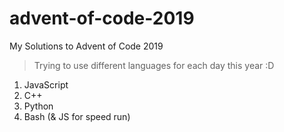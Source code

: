 # advent-of-code-2019
 My Solutions to Advent of Code 2019

> Trying to use different languages for each day this year :D

1. JavaScript
2. C++
3. Python
4. Bash (& JS for speed run)

